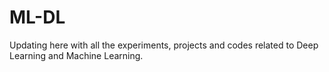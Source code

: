 # ML-DL
Updating here with all the experiments, projects and codes related to Deep Learning and Machine Learning.
